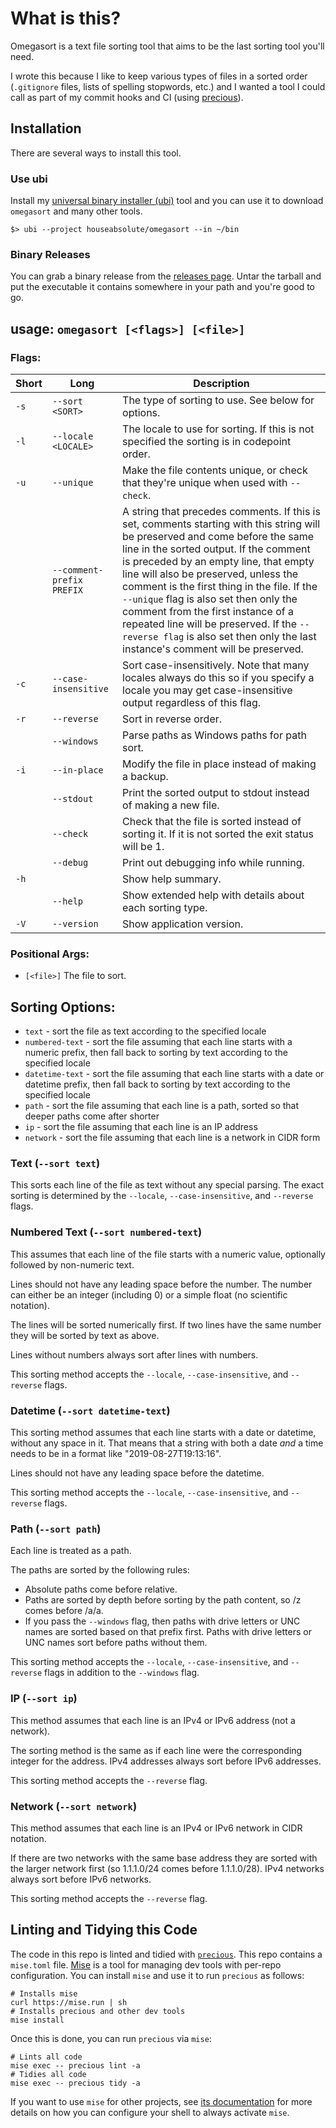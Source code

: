 # What is this?

Omegasort is a text file sorting tool that aims to be the last sorting tool you'll need.

I wrote this because I like to keep various types of files in a sorted order (`.gitignore` files,
lists of spelling stopwords, etc.) and I wanted a tool I could call as part of my commit hooks and
CI (using [precious](https://github.com/houseabsolute/precious)).

## Installation

There are several ways to install this tool.

### Use ubi

Install my [universal binary installer (ubi)](https://github.com/houseabsolute/ubi) tool and you can
use it to download `omegasort` and many other tools.

```
$> ubi --project houseabsolute/omegasort --in ~/bin
```

### Binary Releases

You can grab a binary release from the
[releases page](https://github.com/houseabsolute/omegasort/releases). Untar the tarball and put the
executable it contains somewhere in your path and you're good to go.

## usage: `omegasort [<flags>] [<file>]`

### Flags:

| Short | Long                      | Description                                                                                                                                                                                                                                                                                                                                                                                                                                                                                                           |
| ----- | ------------------------- | --------------------------------------------------------------------------------------------------------------------------------------------------------------------------------------------------------------------------------------------------------------------------------------------------------------------------------------------------------------------------------------------------------------------------------------------------------------------------------------------------------------------- |
| `-s`  | `--sort <SORT>`           | The type of sorting to use. See below for options.                                                                                                                                                                                                                                                                                                                                                                                                                                                                    |
| `-l`  | `--locale <LOCALE>`       | The locale to use for sorting. If this is not specified the sorting is in codepoint order.                                                                                                                                                                                                                                                                                                                                                                                                                            |
| `-u`  | `--unique`                | Make the file contents unique, or check that they're unique when used with `--check`.                                                                                                                                                                                                                                                                                                                                                                                                                                 |
|       | `--comment-prefix PREFIX` | A string that precedes comments. If this is set, comments starting with this string will be preserved and come before the same line in the sorted output. If the comment is preceded by an empty line, that empty line will also be preserved, unless the comment is the first thing in the file. If the `--unique` flag is also set then only the comment from the first instance of a repeated line will be preserved. If the `--reverse flag` is also set then only the last instance's comment will be preserved. |
| `-c`  | `--case-insensitive`      | Sort case-insensitively. Note that many locales always do this so if you specify a locale you may get case-insensitive output regardless of this flag.                                                                                                                                                                                                                                                                                                                                                                |
| `-r`  | `--reverse`               | Sort in reverse order.                                                                                                                                                                                                                                                                                                                                                                                                                                                                                                |
|       | `--windows`               | Parse paths as Windows paths for path sort.                                                                                                                                                                                                                                                                                                                                                                                                                                                                           |
| `-i`  | `--in-place`              | Modify the file in place instead of making a backup.                                                                                                                                                                                                                                                                                                                                                                                                                                                                  |
|       | `--stdout`                | Print the sorted output to stdout instead of making a new file.                                                                                                                                                                                                                                                                                                                                                                                                                                                       |
|       | `--check`                 | Check that the file is sorted instead of sorting it. If it is not sorted the exit status will be 1.                                                                                                                                                                                                                                                                                                                                                                                                                   |
|       | `--debug`                 | Print out debugging info while running.                                                                                                                                                                                                                                                                                                                                                                                                                                                                               |
| `-h`  |                           | Show help summary.                                                                                                                                                                                                                                                                                                                                                                                                                                                                                                    |
|       | `--help`                  | Show extended help with details about each sorting type.                                                                                                                                                                                                                                                                                                                                                                                                                                                              |
| `-V`  | `--version`               | Show application version.                                                                                                                                                                                                                                                                                                                                                                                                                                                                                             |

### Positional Args:

- `[<file>]` The file to sort.

## Sorting Options:

- `text` - sort the file as text according to the specified locale
- `numbered-text` - sort the file assuming that each line starts with a numeric prefix, then fall
  back to sorting by text according to the specified locale
- `datetime-text` - sort the file assuming that each line starts with a date or datetime prefix,
  then fall back to sorting by text according to the specified locale
- `path` - sort the file assuming that each line is a path, sorted so that deeper paths come after
  shorter
- `ip` - sort the file assuming that each line is an IP address
- `network` - sort the file assuming that each line is a network in CIDR form

### Text (`--sort text`)

This sorts each line of the file as text without any special parsing. The exact sorting is
determined by the `--locale`, `--case-insensitive`, and `--reverse` flags.

### Numbered Text (`--sort numbered-text`)

This assumes that each line of the file starts with a numeric value, optionally followed by
non-numeric text.

Lines should not have any leading space before the number. The number can either be an integer
(including 0) or a simple float (no scientific notation).

The lines will be sorted numerically first. If two lines have the same number they will be sorted by
text as above.

Lines without numbers always sort after lines with numbers.

This sorting method accepts the `--locale`, `--case-insensitive`, and `--reverse` flags.

### Datetime (`--sort datetime-text`)

This sorting method assumes that each line starts with a date or datetime, without any space in it.
That means that a string with both a date _and_ a time needs to be in a format like
"2019-08-27T19:13:16".

Lines should not have any leading space before the datetime.

This sorting method accepts the `--locale`, `--case-insensitive`, and `--reverse` flags.

### Path (`--sort path`)

Each line is treated as a path.

The paths are sorted by the following rules:

- Absolute paths come before relative.
- Paths are sorted by depth before sorting by the path content, so /z comes before /a/a.
- If you pass the `--windows` flag, then paths with drive letters or UNC names are sorted based on
  that prefix first. Paths with drive letters or UNC names sort before paths without them.

This sorting method accepts the `--locale`, `--case-insensitive`, and `--reverse` flags in addition
to the `--windows` flag.

### IP (`--sort ip`)

This method assumes that each line is an IPv4 or IPv6 address (not a network).

The sorting method is the same as if each line were the corresponding integer for the address. IPv4
addresses always sort before IPv6 addresses.

This sorting method accepts the `--reverse` flag.

### Network (`--sort network`)

This method assumes that each line is an IPv4 or IPv6 network in CIDR notation.

If there are two networks with the same base address they are sorted with the larger network first
(so 1.1.1.0/24 comes before 1.1.1.0/28). IPv4 networks always sort before IPv6 networks.

This sorting method accepts the `--reverse` flag.

## Linting and Tidying this Code

The code in this repo is linted and tidied with
[`precious`](https://github.com/houseabsolute/precious). This repo contains a `mise.toml` file.
[Mise](https://mise.jdx.dev/) is a tool for managing dev tools with per-repo configuration. You can
install `mise` and use it to run `precious` as follows:

```
# Installs mise
curl https://mise.run | sh
# Installs precious and other dev tools
mise install
```

Once this is done, you can run `precious` via `mise`:

```
# Lints all code
mise exec -- precious lint -a
# Tidies all code
mise exec -- precious tidy -a
```

If you want to use `mise` for other projects, see [its documentation](https://mise.jdx.dev/) for
more details on how you can configure your shell to always activate `mise`.
